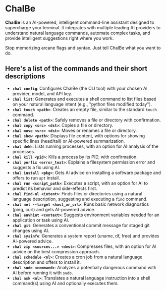 # ChalBe

**ChalBe** is an AI-powered, intelligent command-line assistant designed to supercharge your terminal. It integrates with multiple leading AI providers to understand natural language commands, automate complex tasks, and provide intelligent suggestions right where you work.

Stop memorizing arcane flags and syntax. Just tell ChalBe what you want to do.

## Here's a list of the commands and their short descriptions

- **`chal config`**: Configures ChalBe (the CLI tool) with your chosen AI provider, model, and API key.
- **`chal list`**: Generates and executes a shell command to list files based on your natural language intent (e.g., "python files modified today").
- **`chal touch <path>`**: Creates an empty file, similar to the standard `touch` command.
- **`chal delete <path>`**: Safely removes a file or directory with confirmation.
- **`chal copy <src> <dst>`**: Copies a file or directory.
- **`chal move <src> <dst>`**: Moves or renames a file or directory.
- **`chal show <path>`**: Displays file content, with options for showing specific lines (head/tail) or AI-powered summarization.
- **`chal dekh`**: Lists running processes, with an option for AI analysis of the processes.
- **`chal kill <pid>`**: Kills a process by its PID, with confirmation.
- **`chal perfix <error_text>`**: Explains a filesystem permission error and suggests a fix using AI.
- **`chal install <pkg>`**: Gets AI advice on installing a software package and offers to run `apt` install.
- **`chal run <script_path>`**: Executes a script, with an option for AI to predict its behavior and side-effects first.
- **`chal find-nl <intent>`**: Finds files or directories using a natural language description, suggesting and executing a `find` command.
- **`chal net --target <host_or_url>`**: Runs basic network diagnostics (ping, curl) and gets AI-powered advice.
- **`chal envhint <context>`**: Suggests environment variables needed for an application or task using AI.
- **`chal git`**: Generates a conventional commit message for staged git changes using AI.
- **`chal sysinfo`**: Generates a system report (uname, df, free) and provides AI-powered advice.
- **`chal zip <sources...> <dest>`**: Compresses files, with an option for AI advice on the best compression approach.
- **`chal schedule <nl>`**: Creates a cron job from a natural language description and offers to install it.
- **`chal sudo <command>`**: Analyzes a potentially dangerous command with AI before running it with `sudo`.
- **`chal ask <nl>`**: Translates a natural language instruction into a shell command(s) using AI and optionally executes them.
